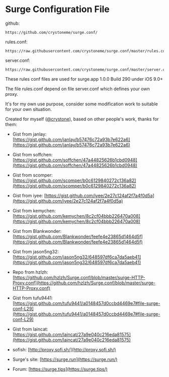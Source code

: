 # Surge Configuration File 

 
github: 
 
	https://github.com/crystoneme/surge.conf/

rules.conf: 
	
	https://raw.githubusercontent.com/crystoneme/surge.conf/master/rules.conf

server.conf: 

	https://raw.githubusercontent.com/crystoneme/surge.conf/master/server.conf


 These rules conf files are used for surge.app 1.0.0 Build 290 under iOS 9.0+

 The file rules.conf depend on file server.conf which defines your own proxy.

 It's for my own use purpose, consider some modification work to suitable for your own situation. 

 Created for myself ([@crystone](https://twitter.com/crystone)), based on other people's work, thanks for them:

* Gist from janlay: [https://gist.github.com/janlay/b57476c72a93b7e622a6](https://gist.github.com/janlay/b57476c72a93b7e622a6)

* Gist from soffchen: [https://gist.github.com/soffchen/47a44825626b1cbd0948](https://gist.github.com/soffchen/47a44825626b1cbd0948)

* Gist from scomper: [https://gist.github.com/scomper/b0c6129840272c136a82](https://gist.github.com/scomper/b0c6129840272c136a82)

* Gist from iyee: [https://gist.github.com/iyee/2e27c124af2f7a4f0d5a](https://gist.github.com/iyee/2e27c124af2f7a4f0d5a)

* Gist from kemychen: [https://gist.github.com/kemychen/8c2cf04bbb226470a008](https://gist.github.com/kemychen/8c2cf04bbb226470a008)

* Gist from Blankwonder: [https://gist.github.com/Blankwonder/feefe4e23865d1464d5f](https://gist.github.com/Blankwonder/feefe4e23865d1464d5f)

* Gist from jason5ng32: [https://gist.github.com/jason5ng32/648597df6ca7da5aeb41](https://gist.github.com/jason5ng32/648597df6ca7da5aeb41)

* Repo from hzlzh: [https://github.com/hzlzh/Surge.conf/blob/master/surge-HTTP-Proxy.conf](https://github.com/hzlzh/Surge.conf/blob/master/surge-HTTP-Proxy.conf)

* Gist from tufu9441: [https://gist.github.com/tufu9441/a0148457d0ccbd4469e7#file-surge-conf-L29](https://gist.github.com/tufu9441/a0148457d0ccbd4469e7#file-surge-conf-L29)

* Gist from laincat: [https://gist.github.com/laincat/27a9e040c216eda81575](https://gist.github.com/laincat/27a9e040c216eda81575)

* sofish: [http://proxy.sofi.sh/](http://proxy.sofi.sh/)

* Surge's site: [https://surge.run](https://surge.run/)

* Forum: [https://surge.tips](https://surge.tips/)


